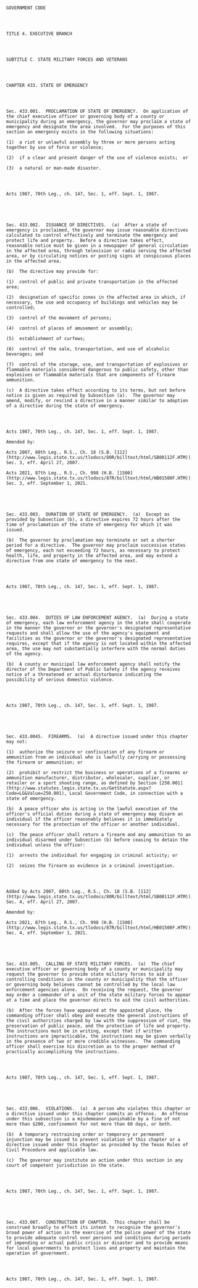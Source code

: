 ﻿
    
    
    	
    					
    
    
    GOVERNMENT CODE
    
      
    
    
    TITLE 4. EXECUTIVE BRANCH
    
      
    
    
    SUBTITLE C. STATE MILITARY FORCES AND VETERANS
    
      
    
    
    CHAPTER 433. STATE OF EMERGENCY
    
      
    
    
    Sec. 433.001.  PROCLAMATION OF STATE OF EMERGENCY.  On application of the chief executive officer or governing body of a county or municipality during an emergency, the governor may proclaim a state of emergency and designate the area involved.  For the purposes of this section an emergency exists in the following situations:
    
    (1)  a riot or unlawful assembly by three or more persons acting together by use of force or violence;
    
    (2)  if a clear and present danger of the use of violence exists;  or
    
    (3)  a natural or man-made disaster.
    
    
    
    
    Acts 1987, 70th Leg., ch. 147, Sec. 1, eff. Sept. 1, 1987.
    
    
    
    
    
    Sec. 433.002.  ISSUANCE OF DIRECTIVES.  (a)  After a state of emergency is proclaimed, the governor may issue reasonable directives calculated to control effectively and terminate the emergency and protect life and property.  Before a directive takes effect, reasonable notice must be given in a newspaper of general circulation in the affected area, through television or radio serving the affected area, or by circulating notices or posting signs at conspicuous places in the affected area.
    
    (b)  The directive may provide for:
    
    (1)  control of public and private transportation in the affected area;
    
    (2)  designation of specific zones in the affected area in which, if necessary, the use and occupancy of buildings and vehicles may be controlled;
    
    (3)  control of the movement of persons;
    
    (4)  control of places of amusement or assembly;
    
    (5)  establishment of curfews;
    
    (6)  control of the sale, transportation, and use of alcoholic beverages; and
    
    (7)  control of the storage, use, and transportation of explosives or flammable materials considered dangerous to public safety, other than explosives or flammable materials that are components of firearm ammunition.
    
    (c)  A directive takes effect according to its terms, but not before notice is given as required by Subsection (a).  The governor may amend, modify, or rescind a directive in a manner similar to adoption of a directive during the state of emergency.
    
    
    
    
    Acts 1987, 70th Leg., ch. 147, Sec. 1, eff. Sept. 1, 1987.
    
    Amended by: 
    
    Acts 2007, 80th Leg., R.S., Ch. 18 (S.B. [112](http://www.legis.state.tx.us/tlodocs/80R/billtext/html/SB00112F.HTM)), Sec. 3, eff. April 27, 2007.
    
    Acts 2021, 87th Leg., R.S., Ch. 998 (H.B. [1500](http://www.legis.state.tx.us/tlodocs/87R/billtext/html/HB01500F.HTM)), Sec. 3, eff. September 1, 2021.
    
    
    
    
    
    Sec. 433.003.  DURATION OF STATE OF EMERGENCY.  (a)  Except as provided by Subsection (b), a directive expires 72 hours after the time of proclamation of the state of emergency for which it was issued.
    
    (b)  The governor by proclamation may terminate or set a shorter period for a directive.  The governor may proclaim successive states of emergency, each not exceeding 72 hours, as necessary to protect health, life, and property in the affected area, and may extend a directive from one state of emergency to the next.
    
    
    
    
    Acts 1987, 70th Leg., ch. 147, Sec. 1, eff. Sept. 1, 1987.
    
    
    
    
    
    Sec. 433.004.  DUTIES OF LAW ENFORCEMENT AGENCY.  (a)  During a state of emergency, each law enforcement agency in the state shall cooperate in the manner the governor or the governor's designated representative requests and shall allow the use of the agency's equipment and facilities as the governor or the governor's designated representative requires, except that if the agency is not located within the affected area, the use may not substantially interfere with the normal duties of the agency.
    
    (b)  A county or municipal law enforcement agency shall notify the director of the Department of Public Safety if the agency receives notice of a threatened or actual disturbance indicating the possibility of serious domestic violence.
    
    
    
    
    Acts 1987, 70th Leg., ch. 147, Sec. 1, eff. Sept. 1, 1987.
    
    
    
    
    
    Sec. 433.0045.  FIREARMS.  (a)  A directive issued under this chapter may not:
    
    (1)  authorize the seizure or confiscation of any firearm or ammunition from an individual who is lawfully carrying or possessing the firearm or ammunition; or
    
    (2)  prohibit or restrict the business or operations of a firearms or ammunition manufacturer, distributor, wholesaler, supplier, or retailer or a sport shooting range, as defined by Section [250.001](http://www.statutes.legis.state.tx.us/GetStatute.aspx?Code=LG&Value=250.001), Local Government Code, in connection with a state of emergency.
    
    (b)  A peace officer who is acting in the lawful execution of the officer's official duties during a state of emergency may disarm an individual if the officer reasonably believes it is immediately necessary for the protection of the officer or another individual.
    
    (c)  The peace officer shall return a firearm and any ammunition to an individual disarmed under Subsection (b) before ceasing to detain the individual unless the officer:
    
    (1)  arrests the individual for engaging in criminal activity; or 
    
    (2)  seizes the firearm as evidence in a criminal investigation.
    
    
    
    
    Added by Acts 2007, 80th Leg., R.S., Ch. 18 (S.B. [112](http://www.legis.state.tx.us/tlodocs/80R/billtext/html/SB00112F.HTM)), Sec. 4, eff. April 27, 2007.
    
    Amended by: 
    
    Acts 2021, 87th Leg., R.S., Ch. 998 (H.B. [1500](http://www.legis.state.tx.us/tlodocs/87R/billtext/html/HB01500F.HTM)), Sec. 4, eff. September 1, 2021.
    
    
    
    
    
    Sec. 433.005.  CALLING OF STATE MILITARY FORCES.  (a)  The chief executive officer or governing body of a county or municipality may request the governor to provide state military forces to aid in controlling conditions in the county or municipality that the officer or governing body believes cannot be controlled by the local law enforcement agencies alone.  On receiving the request, the governor may order a commander of a unit of the state military forces to appear at a time and place the governor directs to aid the civil authorities.
    
    (b)  After the forces have appeared at the appointed place, the commanding officer shall obey and execute the general instructions of the civil authorities charged by law with the suppression of riot, the preservation of public peace, and the protection of life and property.  The instructions must be in writing, except that if written instructions are impracticable, the instructions may be given verbally in the presence of two or more credible witnesses.  The commanding officer shall exercise his discretion as to the proper method of practically accomplishing the instructions.
    
    
    
    
    Acts 1987, 70th Leg., ch. 147, Sec. 1, eff. Sept. 1, 1987.
    
    
    
    
    
    Sec. 433.006.  VIOLATIONS.  (a)  A person who violates this chapter or a directive issued under this chapter commits an offense.  An offense under this subsection is a misdemeanor punishable by a fine of not more than $200, confinement for not more than 60 days, or both.
    
    (b)  A temporary restraining order or temporary or permanent injunction may be issued to prevent violation of this chapter or a directive issued under this chapter as provided by the Texas Rules of Civil Procedure and applicable law.
    
    (c)  The governor may institute an action under this section in any court of competent jurisdiction in the state.
    
    
    
    
    Acts 1987, 70th Leg., ch. 147, Sec. 1, eff. Sept. 1, 1987.
    
    
    
    
    
    Sec. 433.007.  CONSTRUCTION OF CHAPTER.  This chapter shall be construed broadly to effect its intent to recognize the governor's broad power of action in the exercise of the police power of the state to provide adequate control over persons and conditions during periods of impending or actual public crisis or disaster and to provide means for local governments to protect lives and property and maintain the operation of government.
    
    
    
    
    Acts 1987, 70th Leg., ch. 147, Sec. 1, eff. Sept. 1, 1987.
    
    
    
    
    				

